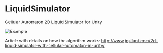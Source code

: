 # LiquidSimulator
Cellular Automaton 2D Liquid Simulator for Unity

![Example](http://i.imgur.com/r93Ts49.gif)

Article with details on how the algorithm works:
http://www.jgallant.com/2d-liquid-simulator-with-cellular-automaton-in-unity/

